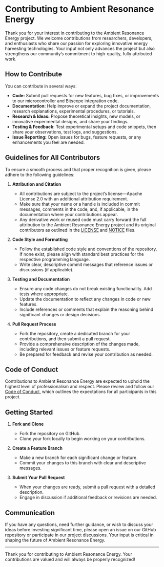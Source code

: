 # Contributing to Ambient Resonance Energy

Thank you for your interest in contributing to the Ambient Resonance Energy project. We welcome contributions from researchers, developers, and enthusiasts who share our passion for exploring innovative energy harvesting technologies. Your input not only advances the project but also strengthens our community’s commitment to high-quality, fully attributed work.

## How to Contribute

You can contribute in several ways:

- **Code:** Submit pull requests for new features, bug fixes, or improvements to our microcontroller and Bitscope integration code.
- **Documentation:** Help improve or expand the project documentation, research explanations, experimental procedures, or tutorials.
- **Research & Ideas:** Propose theoretical insights, new models, or innovative experimental designs, and share your findings.
- **Testing & Feedback:** Test experimental setups and code snippets, then share your observations, test logs, and suggestions.
- **Issue Reporting:** Open issues for bugs, feature requests, or any enhancements you feel are needed.

## Guidelines for All Contributors

To ensure a smooth process and that proper recognition is given, please adhere to the following guidelines:

1. **Attribution and Citation**  
   - All contributions are subject to the project’s license—Apache License 2.0 with an additional attribution requirement.  
   - Make sure that your name or a handle is included in commit messages, comments in the code, and, if applicable, in the documentation where your contributions appear.
   - Any derivative work or reused code must carry forward the full attribution to the Ambient Resonance Energy project and its original contributors as outlined in the [LICENSE](LICENSE) and [NOTICE](NOTICE) files.

2. **Code Style and Formatting**  
   - Follow the established code style and conventions of the repository. If none exist, please align with standard best practices for the respective programming language.
   - Write clear, descriptive commit messages that reference issues or discussions (if applicable).

3. **Testing and Documentation**  
   - Ensure any code changes do not break existing functionality. Add tests where appropriate.
   - Update the documentation to reflect any changes in code or new features.
   - Include references or comments that explain the reasoning behind significant changes or design decisions.

4. **Pull Request Process**  
   - Fork the repository, create a dedicated branch for your contributions, and then submit a pull request.
   - Provide a comprehensive description of the changes made, including relevant issues or feature requests.
   - Be prepared for feedback and revise your contribution as needed.

## Code of Conduct

Contributions to Ambient Resonance Energy are expected to uphold the highest level of professionalism and respect. Please review and follow our [Code of Conduct](CODE_OF_CONDUCT.md), which outlines the expectations for all participants in this project.

## Getting Started

1. **Fork and Clone**  
   - Fork the repository on GitHub.
   - Clone your fork locally to begin working on your contributions.

2. **Create a Feature Branch**  
   - Make a new branch for each significant change or feature.
   - Commit your changes to this branch with clear and descriptive messages.

3. **Submit Your Pull Request**  
   - When your changes are ready, submit a pull request with a detailed description.
   - Engage in discussion if additional feedback or revisions are needed.

## Communication

If you have any questions, need further guidance, or wish to discuss your ideas before investing significant time, please open an issue on our GitHub repository or participate in our project discussions. Your input is critical in shaping the future of Ambient Resonance Energy.

---

Thank you for contributing to Ambient Resonance Energy. Your contributions are valued and will always be properly recognized!
